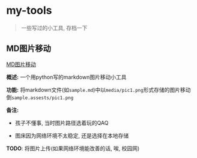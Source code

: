 # my-tools

> 一些写过的小工具, 存档一下



## MD图片移动

[MD图片移动](./MD图片移动)

**概述:** 一个用python写的markdown图片移动小工具

**功能:** 将markdown文件(如`sample.md`)中以`media/pic1.png`形式存储的图片移动倒`sample.assests/pic1.png`

**备注:** 

- 孩子不懂事, 当时图片路径选着玩的QAQ

- 图床因为网络环境不太稳定, 还是选择在本地存储

**TODO**: 将图片上传(如果网络环境能改善的话, 唉, 校园网)

